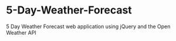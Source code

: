 # 5-Day-Weather-Forecast
5 Day Weather Forecast web application using jQuery and the Open Weather API

